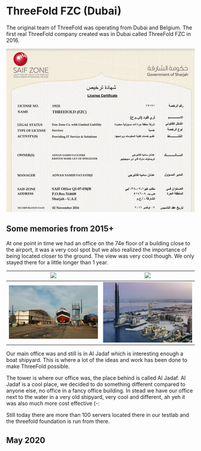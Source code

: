 # ThreeFold FZC (Dubai)

The original team of ThreeFold was operating from Dubai and Belgium.
The first real ThreeFold company created was in Dubai called ThreeFold FZC in 2016.

![](img/license_threefoldfzc.png)


## Some memories from 2015+



At one point in time we had an office on the 74e floor of a building close to the airport, it was a very cool spot but we also realized the importance of being located closer to the ground. The view was very cool though. We only stayed there for a little longer than 1 year.

| ![](img/view_dubai.png) |   ![](img/dubai_office1.png) |
|---|---|
|  ![](img/al_jadaf.png)  | ![](img/aljadaf2.png)  |


Our main office was and still is in Al Jadaf which is interesting enough a boat shipyard.
This is where a lot of the ideas and work has been done to make ThreeFold possible.



The tower is where our office was, the place behind is called Al Jadaf. Al Jadaf is a cool place, we decided to do something different compared to anyone else, no office in a fancy office building. In stead we have our office next to the water in a very old shipyard, very cool and different, ah yeh it was also much more cost effective (-:




Still today there are more than 100 servers located there in our testlab and the threefold foundation is run from there.

## May 2020





